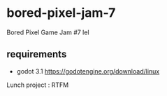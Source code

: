 # bored-pixel-jam-7
Bored Pixel Game Jam #7 lel

## requirements 
- godot 3.1 https://godotengine.org/download/linux

Lunch project : RTFM 
